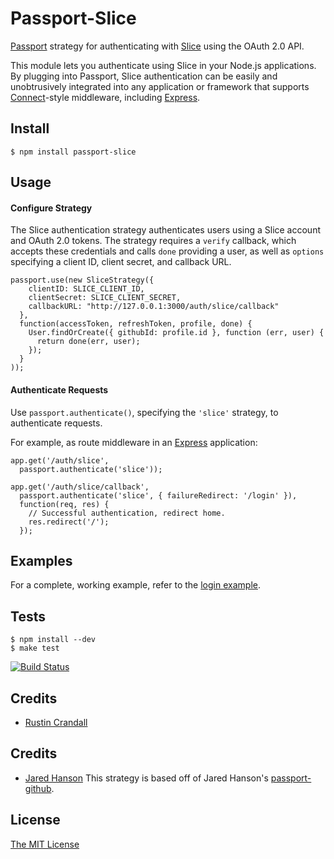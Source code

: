 # Passport-Slice

[Passport](http://passportjs.org/) strategy for authenticating with [Slice](https://www.slice.com/)
using the OAuth 2.0 API.

This module lets you authenticate using Slice in your Node.js applications.
By plugging into Passport, Slice authentication can be easily and
unobtrusively integrated into any application or framework that supports
[Connect](http://www.senchalabs.org/connect/)-style middleware, including
[Express](http://expressjs.com/).

## Install

    $ npm install passport-slice

## Usage

#### Configure Strategy

The Slice authentication strategy authenticates users using a Slice account
and OAuth 2.0 tokens.  The strategy requires a `verify` callback, which accepts
these credentials and calls `done` providing a user, as well as `options`
specifying a client ID, client secret, and callback URL.

    passport.use(new SliceStrategy({
        clientID: SLICE_CLIENT_ID,
        clientSecret: SLICE_CLIENT_SECRET,
        callbackURL: "http://127.0.0.1:3000/auth/slice/callback"
      },
      function(accessToken, refreshToken, profile, done) {
        User.findOrCreate({ githubId: profile.id }, function (err, user) {
          return done(err, user);
        });
      }
    ));

#### Authenticate Requests

Use `passport.authenticate()`, specifying the `'slice'` strategy, to
authenticate requests.

For example, as route middleware in an [Express](http://expressjs.com/)
application:

    app.get('/auth/slice',
      passport.authenticate('slice'));

    app.get('/auth/slice/callback', 
      passport.authenticate('slice', { failureRedirect: '/login' }),
      function(req, res) {
        // Successful authentication, redirect home.
        res.redirect('/');
      });

## Examples

For a complete, working example, refer to the [login example](https://github.com/rustinpc/passport-slice/tree/master/examples/login).

## Tests

    $ npm install --dev
    $ make test

[![Build Status](https://secure.travis-ci.org/rustinpc/passport-slice.png)](http://travis-ci.org/rustinpc/passport-slice)

## Credits

  - [Rustin Crandall](https://github.com/rustinpc)

## Credits

  - [Jared Hanson](https://github.com/jaredhanson)
  This strategy is based off of Jared Hanson's [passport-github](https://github.com/jaredhanson/passport-github).

## License

[The MIT License](http://opensource.org/licenses/MIT)

